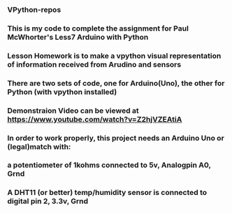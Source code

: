 ### VPython-repos
### This is my code to complete the assignment for Paul McWhorter's Less7 Arduino with Python
### Lesson Homework is to make a vpython visual representation of information received from Arudino and sensors
### There are two sets of code, one for Arduino(Uno), the other for Python (with vpython installed)
### Demonstraion Video can be viewed at https://www.youtube.com/watch?v=Z2hjVZEAtiA
### In order to work properly, this project needs an Arduino Uno or (legal)match with:
### a potentiometer of 1kohms connected to 5v, Analogpin A0, Grnd
### A DHT11 (or better) temp/humidity sensor is connected to digital pin 2, 3.3v, Grnd
